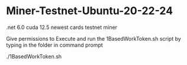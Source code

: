 # Miner-Testnet-Ubuntu-20-22-24
.net 6.0 cuda 12.5 newest cards testnet miner

Give permissions to Execute and run the 1BasedWorkToken.sh script by typing in the folder in command prompt


./1BasedWorkToken.sh
